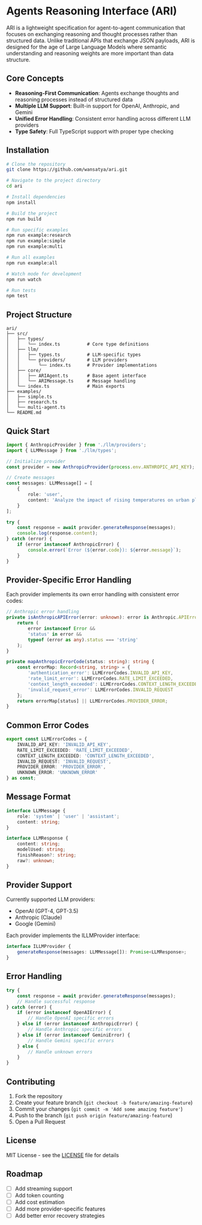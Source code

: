 # Agents Reasoning Interface (ARI)

ARI is a lightweight specification for agent-to-agent communication that focuses on exchanging reasoning and thought processes rather than structured data. Unlike traditional APIs that exchange JSON payloads, ARI is designed for the age of Large Language Models where semantic understanding and reasoning weights are more important than data structure.

## Core Concepts

- **Reasoning-First Communication**: Agents exchange thoughts and reasoning processes instead of structured data
- **Multiple LLM Support**: Built-in support for OpenAI, Anthropic, and Gemini
- **Unified Error Handling**: Consistent error handling across different LLM providers
- **Type Safety**: Full TypeScript support with proper type checking

## Installation

```bash
# Clone the repository
git clone https://github.com/wansatya/ari.git

# Navigate to the project directory
cd ari

# Install dependencies
npm install

# Build the project
npm run build

# Run specific examples
npm run example:research
npm run example:simple
npm run example:multi

# Run all examples
npm run example:all

# Watch mode for development
npm run watch

# Run tests
npm test
```

## Project Structure

```
ari/
├── src/
│   ├── types/
│   │   └── index.ts          # Core type definitions
│   ├── llm/
│   │   ├── types.ts          # LLM-specific types
│   │   └── providers/        # LLM providers
│   │       └── index.ts      # Provider implementations
│   ├── core/
│   │   ├── ARIAgent.ts       # Base agent interface
│   │   └── ARIMessage.ts     # Message handling
│   └── index.ts              # Main exports
├── examples/
│   ├── simple.ts
│   ├── research.ts
│   └── multi-agent.ts
└── README.md
```

## Quick Start

```typescript
import { AnthropicProvider } from './llm/providers';
import { LLMMessage } from './llm/types';

// Initialize provider
const provider = new AnthropicProvider(process.env.ANTHROPIC_API_KEY);

// Create messages
const messages: LLMMessage[] = [
    {
        role: 'user',
        content: 'Analyze the impact of rising temperatures on urban planning'
    }
];

try {
    const response = await provider.generateResponse(messages);
    console.log(response.content);
} catch (error) {
    if (error instanceof AnthropicError) {
        console.error(`Error (${error.code}): ${error.message}`);
    }
}
```

## Provider-Specific Error Handling

Each provider implements its own error handling with consistent error codes:

```typescript
// Anthropic error handling
private isAnthropicAPIError(error: unknown): error is Anthropic.APIError {
    return (
        error instanceof Error &&
        'status' in error &&
        typeof (error as any).status === 'string'
    );
}

private mapAnthropicErrorCode(status: string): string {
    const errorMap: Record<string, string> = {
        'authentication_error': LLMErrorCodes.INVALID_API_KEY,
        'rate_limit_error': LLMErrorCodes.RATE_LIMIT_EXCEEDED,
        'context_length_exceeded': LLMErrorCodes.CONTEXT_LENGTH_EXCEEDED,
        'invalid_request_error': LLMErrorCodes.INVALID_REQUEST
    };
    return errorMap[status] || LLMErrorCodes.PROVIDER_ERROR;
}
```

## Common Error Codes

```typescript
export const LLMErrorCodes = {
    INVALID_API_KEY: 'INVALID_API_KEY',
    RATE_LIMIT_EXCEEDED: 'RATE_LIMIT_EXCEEDED',
    CONTEXT_LENGTH_EXCEEDED: 'CONTEXT_LENGTH_EXCEEDED',
    INVALID_REQUEST: 'INVALID_REQUEST',
    PROVIDER_ERROR: 'PROVIDER_ERROR',
    UNKNOWN_ERROR: 'UNKNOWN_ERROR'
} as const;
```

## Message Format

```typescript
interface LLMMessage {
    role: 'system' | 'user' | 'assistant';
    content: string;
}

interface LLMResponse {
    content: string;
    modelUsed: string;
    finishReason?: string;
    raw?: unknown;
}
```

## Provider Support

Currently supported LLM providers:
- OpenAI (GPT-4, GPT-3.5)
- Anthropic (Claude)
- Google (Gemini)

Each provider implements the ILLMProvider interface:

```typescript
interface ILLMProvider {
    generateResponse(messages: LLMMessage[]): Promise<LLMResponse>;
}
```

## Error Handling

```typescript
try {
    const response = await provider.generateResponse(messages);
    // Handle successful response
} catch (error) {
    if (error instanceof OpenAIError) {
        // Handle OpenAI specific errors
    } else if (error instanceof AnthropicError) {
        // Handle Anthropic specific errors
    } else if (error instanceof GeminiError) {
        // Handle Gemini specific errors
    } else {
        // Handle unknown errors
    }
}
```

## Contributing

1. Fork the repository
2. Create your feature branch (`git checkout -b feature/amazing-feature`)
3. Commit your changes (`git commit -m 'Add some amazing feature'`)
4. Push to the branch (`git push origin feature/amazing-feature`)
5. Open a Pull Request

## License

MIT License - see the [LICENSE](LICENSE) file for details

## Roadmap

- [ ] Add streaming support
- [ ] Add token counting
- [ ] Add cost estimation
- [ ] Add more provider-specific features
- [ ] Add better error recovery strategies
